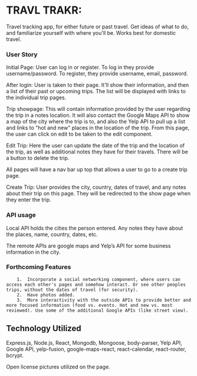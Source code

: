 # TRAVL TRAKR:

Travel tracking app, for either future or past travel. Get ideas of what to do, and familiarize yourself with where you'll be.
Works best for domestic travel.

### User Story

Initial Page: User can log in or register. To log in they provide username/password. To register, they provide username, email, password.

After login: User is taken to their page. It'll show their information, and then a list of their past or upcoming trips. The list will be displayed with links to the individual trip pages.

Trip showpage: This will contain information provided by the user regarding the trip in a notes location. It will also contact the Google Maps API to show a map of the city where the trip is to, and also the Yelp API to pull up a list and links to "hot and new" places in the location of the trip. From this page, the user can click on edit to be taken to the edit component.

Edit Trip: Here the user can update the date of the trip and the location of the trip, as well as additional notes they have for their travels. There will be a button to delete the trip.

All pages will have a nav bar up top that allows a user to go to a create trip page.

Create Trip: User provides the city, country, dates of travel, and any notes about their trip on this page. They will be redirected to the show page when they enter the trip.


### API usage

Local API holds the cities the person entered. Any notes they have about the places, name, country, dates, etc.

The remote APIs are google maps and Yelp’s API for some business information in the city.


### Forthcoming Features

		1.	Incorporate a social networking component, where users can access each other's pages and somehow interact. Or see other peoples trips, without the dates of travel (for security).
		2.	Have photos added.
		3.	More interactivity with the outside APIs to provide better and more focused information (food vs. events. Hot and new vs. most reviewed). Use some of the additional Google APIs (like street view).

## Technology Utilized

Express.js, Node.js, React, Mongodb, Mongoose, body-parser, Yelp API, Google API, yelp-fusion, google-maps-react, react-calendar, react-router, bcrypt.

Open license pictures utilized on the page.













